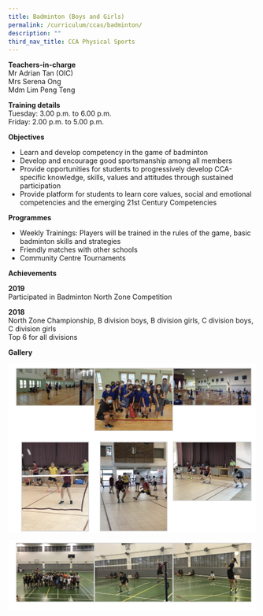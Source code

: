 ```yaml
---
title: Badminton (Boys and Girls)
permalink: /curriculum/ccas/badminton/
description: ""
third_nav_title: CCA Physical Sports
---
```

**Teachers-in-charge**  
Mr Adrian Tan (OIC)  
Mrs Serena Ong  
Mdm Lim Peng Teng

**Training details**  
Tuesday: 3.00 p.m. to 6.00 p.m.  
Friday: 2.00 p.m. to 5.00 p.m.

**Objectives**

*   Learn and develop competency in the game of badminton
*   Develop and encourage good sportsmanship among all members
*   Provide opportunities for students to progressively develop CCA-specific knowledge, skills, values and attitudes through sustained participation
*   Provide platform for students to learn core values, social and emotional competencies and the emerging 21st Century Competencies

**Programmes**

*   Weekly Trainings: Players will be trained in the rules of the game, basic badminton skills and strategies
*   Friendly matches with other schools
*   Community Centre Tournaments

**Achievements**

**2019**  
Participated in Badminton North Zone Competition

**2018**  
North Zone Championship, B division boys, B division girls, C division boys, C division girls  
Top 6 for all divisions

**Gallery**

![Badminton (Boys and Girls)](/images/Badminton%20(Boys%20and%20Girls)_1.jpg)

![Badminton (Boys and Girls)](/images/Badminton%20(Boys%20and%20Girls)_2.jpg)